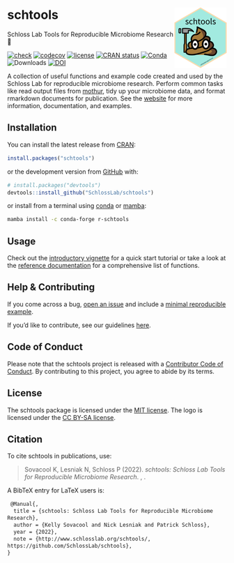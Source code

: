 
<!-- README.md is generated from README.Rmd. Please edit that file -->

# schtools <a href='http://www.schlosslab.org/schtools/'><img src='man/figures/logo.png' align="right" height="139" /></a>

Schloss Lab Tools for Reproducible Microbiome Research 💩

<!-- badges: start -->

[![check](https://github.com/SchlossLab/schtools/workflows/check/badge.svg)](https://github.com/SchlossLab/schtools/actions)
[![codecov](https://codecov.io/gh/SchlossLab/schtools/branch/master/graph/badge.svg)](https://app.codecov.io/gh/SchlossLab/schtools?branch=main)
[![license](https://img.shields.io/badge/license-MIT-blue.svg)](https://github.com/SchlossLab/schtools/blob/main/LICENSE.md)
[![CRAN
status](https://www.r-pkg.org/badges/version/schtools)](https://CRAN.R-project.org/package=schtools)
[![Conda](https://img.shields.io/conda/vn/conda-forge/r-schtools)](https://anaconda.org/conda-forge/r-schtools)
![Downloads](https://cranlogs.r-pkg.org/badges/grand-total/schtools)
[![DOI](https://zenodo.org/badge/8862218.svg)](https://zenodo.org/badge/latestdoi/8862218)
<!-- badges: end -->

A collection of useful functions and example code created and used by
the Schloss Lab for reproducible microbiome research. Perform common
tasks like read output files from [mothur](https://mothur.org), tidy up
your microbiome data, and format rmarkdown documents for publication.
See the [website](http://www.schlosslab.org/schtools/) for more
information, documentation, and examples.

## Installation

You can install the latest release from
[CRAN](https://cran.r-project.org/package=schtools):

``` r
install.packages("schtools")
```

or the development version from
[GitHub](https://github.com/SchlossLab/schtools) with:

``` r
# install.packages("devtools")
devtools::install_github("SchlossLab/schtools")
```

or install from a terminal using
[conda](https://docs.conda.io/projects/conda/en/latest/index.html) or
[mamba](https://mamba.readthedocs.io/en/latest/):

``` bash
mamba install -c conda-forge r-schtools
```

## Usage

Check out the [introductory
vignette](http://www.schlosslab.org/schtools/articles/introduction.html)
for a quick start tutorial or take a look at the [reference
documentation](http://www.schlosslab.org/schtools/reference/index.html)
for a comprehensive list of functions.

## Help & Contributing

If you come across a bug, [open an
issue](https://github.com/SchlossLab/schtools/issues) and include a
[minimal reproducible example](https://www.tidyverse.org/help/).

If you’d like to contribute, see our guidelines
[here](http://www.schlosslab.org/schtools/CONTRIBUTING.html).

## Code of Conduct

Please note that the schtools project is released with a [Contributor
Code of
Conduct](https://contributor-covenant.org/version/2/0/CODE_OF_CONDUCT.html).
By contributing to this project, you agree to abide by its terms.

## License

The schtools package is licensed under the [MIT
license](https://github.com/SchlossLab/schtools/blob/main/LICENSE.md#mit-license).
The logo is licensed under the [CC BY-SA
license](https://github.com/SchlossLab/schtools/blob/main/LICENSE.md#creative-commons-share-alike-license).

## Citation

To cite schtools in publications, use:

> <p>
> Sovacool K, Lesniak N, Schloss P (2022). <em>schtools: Schloss Lab
> Tools for Reproducible Microbiome Research</em>.
> <http://www.schlosslab.org/schtools/>,
> <https://github.com/SchlossLab/schtools>.
> </p>

A BibTeX entry for LaTeX users is:

     @Manual{,
      title = {schtools: Schloss Lab Tools for Reproducible Microbiome Research},
      author = {Kelly Sovacool and Nick Lesniak and Patrick Schloss},
      year = {2022},
      note = {http://www.schlosslab.org/schtools/,
    https://github.com/SchlossLab/schtools},
    } 
